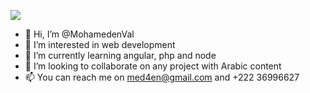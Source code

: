 ![](https://komarev.com/ghpvc/?username=your-github-username)

- 👋 Hi, I’m @MohamedenVal
- 👀 I’m interested in web development 
- 🌱 I’m currently learning angular, php and node
- 💞️ I’m looking to collaborate on any project with Arabic content 
- 📫 You can reach me on med4en@gmail.com and +222 36996627

<!---
MohamedenVal/MohamedenVal is a ✨ special ✨ repository because its `README.md` (this file) appears on your GitHub profile.
You can click the Preview link to take a look at your changes.
--->
